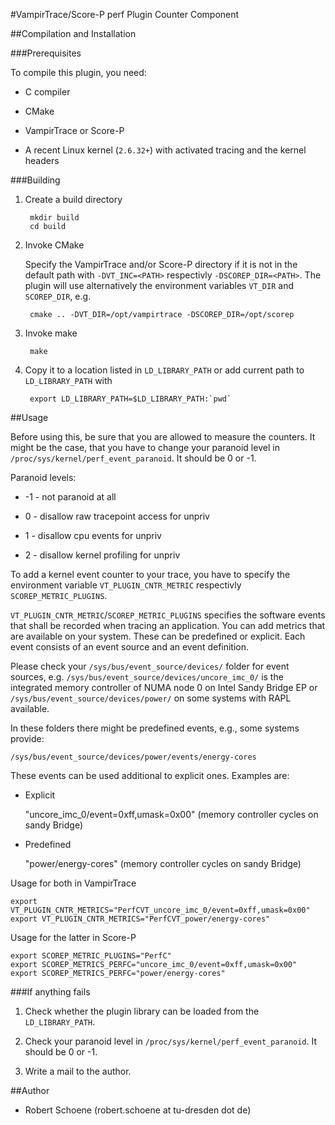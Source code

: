 #VampirTrace/Score-P perf Plugin Counter Component

##Compilation and Installation

###Prerequisites

To compile this plugin, you need:

* C compiler

* CMake

* VampirTrace or Score-P

* A recent Linux kernel (`2.6.32+`) with activated tracing and the kernel headers

###Building

1. Create a build directory

        mkdir build
        cd build

2. Invoke CMake

    Specify the VampirTrace and/or Score-P directory if it is not in the default path with
    `-DVT_INC=<PATH>` respectivly `-DSCOREP_DIR=<PATH>`. The plugin will use alternatively the
    environment variables `VT_DIR` and `SCOREP_DIR`, e.g.

        cmake .. -DVT_DIR=/opt/vampirtrace -DSCOREP_DIR=/opt/scorep

3. Invoke make

        make

4. Copy it to a location listed in `LD_LIBRARY_PATH` or add current path to `LD_LIBRARY_PATH` with

        export LD_LIBRARY_PATH=$LD_LIBRARY_PATH:`pwd`

##Usage

Before using this, be sure that you are allowed to measure the counters. It might be the case, that
you have to change your paranoid level in `/proc/sys/kernel/perf_event_paranoid`. It should be 0 or
-1.

Paranoid levels:

 *  -1 - not paranoid at all

 *   0 - disallow raw tracepoint access for unpriv

 *   1 - disallow cpu events for unpriv

 *   2 - disallow kernel profiling for unpriv

To add a kernel event counter to your trace, you have to specify the environment variable
`VT_PLUGIN_CNTR_METRIC` respectivly `SCOREP_METRIC_PLUGINS`.

`VT_PLUGIN_CNTR_METRIC`/`SCOREP_METRIC_PLUGINS` specifies the software events that shall be recorded
when tracing an application. You can add metrics that are available on your system. These can be
predefined or explicit. Each event consists of an event source and an event definition.

Please check your `/sys/bus/event_source/devices/` folder for event sources, e.g.
`/sys/bus/event_source/devices/uncore_imc_0/` is the integrated memory controller of NUMA node 0 on
Intel Sandy Bridge EP or `/sys/bus/event_source/devices/power/` on some systems with RAPL
available.

In these folders there might be predefined events, e.g., some systems provide:

    /sys/bus/event_source/devices/power/events/energy-cores

These events can be used additional to explicit ones. Examples are:

* Explicit

    "uncore_imc_0/event=0xff,umask=0x00" (memory controller cycles on sandy Bridge)

* Predefined

    "power/energy-cores" (memory controller cycles on sandy Bridge)

Usage for both in VampirTrace

    export VT_PLUGIN_CNTR_METRICS="PerfCVT_uncore_imc_0/event=0xff,umask=0x00"
    export VT_PLUGIN_CNTR_METRICS="PerfCVT_power/energy-cores"

Usage for the latter in Score-P

    export SCOREP_METRIC_PLUGINS="PerfC"
    export SCOREP_METRICS_PERFC="uncore_imc_0/event=0xff,umask=0x00"
    export SCOREP_METRICS_PERFC="power/energy-cores"

###If anything fails

1. Check whether the plugin library can be loaded from the `LD_LIBRARY_PATH`.

2. Check your paranoid level in `/proc/sys/kernel/perf_event_paranoid`. It should be 0 or -1.

3. Write a mail to the author.

##Author

* Robert Schoene (robert.schoene at tu-dresden dot de)
